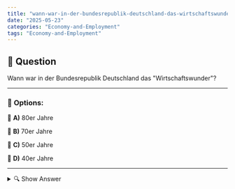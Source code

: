 ```yaml
---
title: "wann-war-in-der-bundesrepublik-deutschland-das-wirtschaftswunder"
date: "2025-05-23"
categories: "Economy-and-Employment"
tags: "Economy-and-Employment"
---
```


## 📌 **Question**

Wann war in der Bundesrepublik Deutschland das "Wirtschaftswunder"?



---

### 📝 **Options:**

🔘 **A)** 80er Jahre

🔘 **B)** 70er Jahre

🔘 **C)** 50er Jahre

🔘 **D)** 40er Jahre

---

<details>
  <summary>🔍 Show Answer</summary>

  <p>
💡  <b>Correct Answer:</b>  c
  </p>
  <p>
    📖<b>Explanation:</b>
    Nach dem Zweiten Weltkrieg erlebte Deutschland einen enormen wirtschaftlichen Aufschwung, der als "Wirtschaftswunder" bekannt wurde. Dieser Boom begann in den 1950er Jahren und war geprägt von einem schnellen Wiederaufbau, Industriewachstum und steigenden Lebensstandards. Die Einführung der Deutschen Mark und die Unterstützung durch den Marshallplan trugen wesentlich dazu bei, diesen wirtschaftlichen Wandel zu fördern. Das "Wirtschaftswunder" hatte tiefgreifende Auswirkungen auf die Gesellschaft und die Stellung Deutschlands in Europa. Dies veränderte nachhaltig die wirtschaftliche Landschaft des Landes und legte den Grundstein für zukünftigen Wohlstand.
  </p>
</details>
